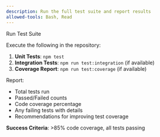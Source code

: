 ```yaml
---
description: Run the full test suite and report results
allowed-tools: Bash, Read
---
```


Run Test Suite

Execute the following in the repository:

1. **Unit Tests**: `npm test`
2. **Integration Tests**: `npm run test:integration` (if available)
3. **Coverage Report**: `npm run test:coverage` (if available)

Report:
- Total tests run
- Passed/Failed counts
- Code coverage percentage
- Any failing tests with details
- Recommendations for improving test coverage

**Success Criteria**: >85% code coverage, all tests passing
